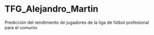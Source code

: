 # TFG_Alejandro_Martin
Predicción del rendimiento de jugadores de la liga de fútbol profesional para el comunio
